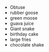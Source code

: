 <ul>
  <li>Obtuse</li>
  <li>rubber goose</li>
  <li>green moose</li>
  <li>guava juice</li>
  <li>Giant snake</li>
  <li>birthday cake</li>
  <li>large fries</li>
  <li>chocolate shake</li>
</ul>
